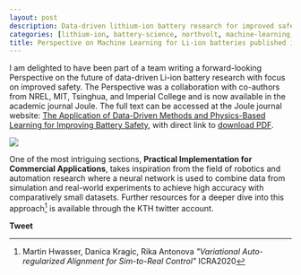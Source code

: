 ```yaml
---
layout: post
description: Data-driven lithium-ion battery research for improved safety
categories: [lithium-ion, battery-science, northvolt, machine-learning, neural-network, imperial-college-london, mit, nrel, tsinghua]
title: Perspective on Machine Learning for Li-ion batteries published in Joule
---
```


I am delighted to have been part of a team writing a forward-looking Perspective on the future of data-driven Li-ion battery research with focus on improved safety. The Perspective was a collaboration with co-authors from NREL, MIT, Tsinghua, and Imperial College and is now available in the academic journal Joule. The full text can be accessed at the Joule journal website: [The Application of Data-Driven Methods and Physics-Based Learning for Improving Battery Safety](https://www.sciencedirect.com/science/article/pii/S2542435120305626), with direct link to [download PDF](https://www.sciencedirect.com/science/article/pii/S2542435120305626/pdfft?isDTMRedir=true&download=true).

![](https://ars.els-cdn.com/content/image/1-s2.0-S2542435120305626-gr5.jpg)

One of the most intriguing sections, **Practical Implementation for Commercial Applications**, takes inspiration from the field of robotics and automation research where a neural network is used to combine data from simulation and real-world experiments to achieve high accuracy with comparatively small datasets. Further resources for a deeper dive into this approach[^1] is available through the KTH twitter account.

**Tweet**
<!-- {% twitter https://twitter.com/kth_rpl/status/1267387213232422913 %} -->

[^1]: Martin Hwasser, Danica Kragic, Rika Antonova *"Variational Auto-regularized Alignment for Sim-to-Real Control"* ICRA2020

